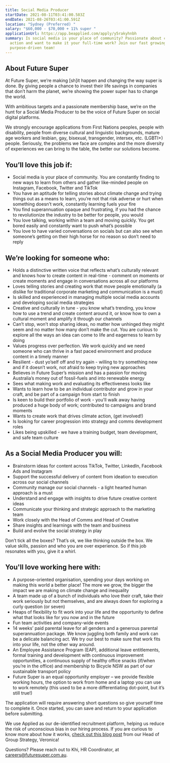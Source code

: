 ```yaml
---
title: Social Media Producer
startDate: 2021-08-11T03:41:00.583Z
endDate: 2021-08-26T03:41:00.591Z
location: "Sydney (Preferred) "
salary: "$60,000 - $70,000 + 11% super "
applicationUrl: https://app.beapplied.com/apply/y5rakyhnbh
summary: Is social media is your place of community? Passionate about climate
  action and want to make it your full-time work? Join our fast growing
  purpose-driven team!
---
```

## About Future Super

At Future Super, we’re making \[sh]it happen and changing the way super is done. By giving people a chance to invest their life savings in companies that don’t harm the planet, we’re showing the power super has to change the world. 

With ambitious targets and a passionate membership base, we’re on the hunt for a Social Media Producer to be the voice of Future Super on social digital platforms.

We strongly encourage applications from First Nations peoples, people with disability, people from diverse cultural and linguistic backgrounds, mature age workers and lesbian, gay, bisexual, transgender, intersex, etc. (LGBTI+) people. Seriously, the problems we face are complex and the more diversity of experiences we can bring to the table, the better our solutions become.

## You’ll love this job if:

* Social media is your place of community. You are constantly finding to new ways to learn from others and gather like-minded people on Instagram, Facebook, Twitter and TikTok
* You have an aptitude for telling stories about climate change and trying things out as a means to learn, you’re not that risk adverse or hurt when something doesn’t work, constantly learning fuels your fire 
* You find superannuation opaque and frustrating, if you had the chance to revolutionize the industry to be better for people, you would 
* You love talking, working within a team and moving quickly. You get bored easily and constantly want to push what’s possible
* You love to have varied conversations on socials but can also see when someone’s getting on their high horse for no reason so don’t need to reply

## We’re looking for someone who:

* Holds a distinctive written voice that reflects what’s culturally relevant and knows how to create content in real-time - comment on moments or create moments and engage in conversations across all our platforms
* Loves telling stories and creating work that move people emotionally (a dislike for traditional corporate marketing and communication is a must)
* Is skilled and experienced in managing multiple social media accounts and developing social media strategies
* Creative and culturally in tune - you know what’s trending, you know how to use a trend and create content around it, or know how to own a cultural moment and amplify it through our channels 
* Can’t stop, won’t stop sharing ideas, no matter how unhinged they might seem and no matter how many don’t make the cut. You are curious to explore all the ways an idea can come to life and eagerness to learn by doing 
* Values progress over perfection. We work quickly and we need someone who can thrive in a fast paced environment and produce content in a timely manner 
* Resilient - dust yo’self off and try again - willing to try something new and if it doesn’t work, not afraid to keep trying new approaches 
* Believes in Future Super’s mission and has a passion for moving Australia’s money out of fossil-fuels and into renewable energy
* Sees what making work and evaluating its effectiveness looks like
* Wants to learn how to be an individual contributor and grow in your craft, and be part of a campaign from start to finish
* Is keen to build their portfolio of work - you'll walk away having produced a huge body of work; contributed to campaigns and brand moments
* Wants to create work that drives climate action, (get involved!)
* Is looking for career progression into strategy and comms development roles 
* Likes being upskilled - we have a training budget, team development, and safe team culture

## As a Social Media Producer you will:

* Brainstorm ideas for content across TikTok, Twitter, LinkedIn, Facebook Ads and Instagram
* Support the successful delivery of content from ideation to execution across our social channels 
* Community manage our social channels - a light hearted human approach is a must  
* Understand and engage with insights to drive future creative content ideas 
* Communicate your thinking and strategic approach to the marketing team
* Work closely with the Head of Comms and Head of Creative 
* Share insights and learnings with the team and business 
* Build and evolve the social strategy in play 

Don’t tick all the boxes? That’s ok, we like thinking outside the box. We value skills, passion and who you are over experience. So if this job resonates with you, give it a whirl. 

## You'll love working here with:

* A purpose-oriented organisation, spending your days working on making this world a better place! The more we grow, the bigger the impact we are making on climate change and inequality
* A team made up of a bunch of individuals who love their craft, take their work seriously but not themselves, and are always down for exploring a curly question (or seven)
* Heaps of flexibility to fit work into your life and the opportunity to define what that looks like for you now and in the future
* Fun team activities and company-wide events
* 14 weeks’ paid parental leave for all genders and a generous parental superannuation package. We know juggling both family and work can be a delicate balancing act. We try our best to make sure that work fits into your life, not the other way around. 
* An Employee Assistance Program (EAP), additional leave entitlements, formal training and development with continuous improvement opportunities, a continuous supply of healthy office snacks (if/when you’re in the office) and membership to Bicycle NSW as part of our sustainable transport policy
* Future Super is an equal opportunity employer – we provide flexible working hours, the option to work from home and a laptop you can use to work remotely (this used to be a more differentiating dot-point, but it’s still true!)

The application will require answering short questions so give yourself time to complete it. Once started, you can save and return to your application before submitting.

We use Applied as our de-identified recruitment platform, helping us reduce the risk of unconscious bias in our hiring process. If you are curious to know more about how it works, [check out this blog post](https://www.linkedin.com/pulse/how-de-identified-recruitment-improving-diversity-our-veronica/?trackingId=0MnwcX%2BBRQSOTl0oogaIbA%3D%3D) from our Head of Group Strategy, Veronica! 

Questions? Please reach out to Khi, HR Coordinator, at careers@futuresuper.com.au.
